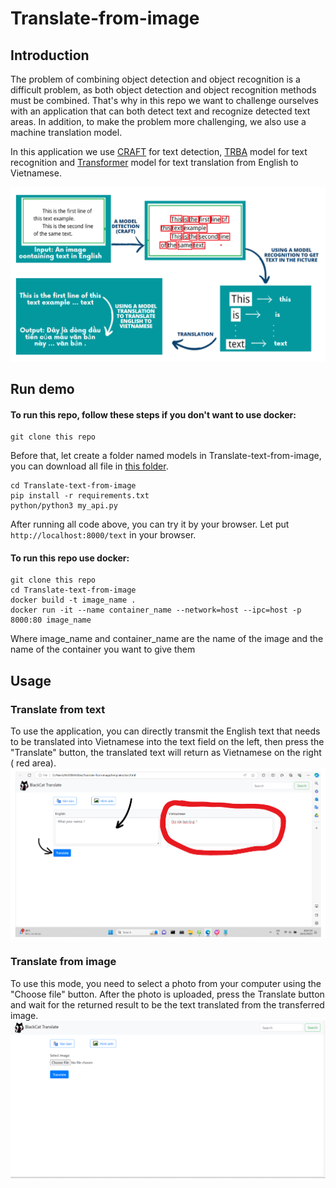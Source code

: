 # Translate-from-image

## Introduction
The problem of combining object detection and object recognition is a difficult problem, as both object detection and object recognition methods must be combined. That's why in this repo we want to challenge ourselves with an application that can both detect text and recognize detected text areas. In addition, to make the problem more challenging, we also use a machine translation model.

In this application we use [CRAFT](https://arxiv.org/abs/1904.01941) for text detection, [TRBA](https://openaccess.thecvf.com/content_ICCV_2019/html/Baek_What_Is_Wrong_With_Scene_Text_Recognition_Model_Comparisons_Dataset_ICCV_2019_paper.html) model for text recognition and [Transformer](https://proceedings.neurips.cc/paper_files/paper/2017/hash/3f5ee243547dee91fbd053c1c4a845aa-Abstract.html) model for text translation from English to Vietnamese.

![this_repo_inout](https://github.com/TruongNoDame/Translate-text-from-image/blob/main/text_recognition/demo_image/Picture1.png)

## Run demo

#### To run this repo, follow these steps if you don't want to use docker:

```
git clone this repo
```
Before that, let create a folder named models in Translate-text-from-image, you can download all file in [this folder](https://drive.google.com/drive/u/2/folders/1mh3rzYTAUs-lcCuzqLlX8zMP4MyvMhzd).

```
cd Translate-text-from-image
pip install -r requirements.txt
python/python3 my_api.py
```

After running all code above, you can try it by your browser. Let put `http://localhost:8000/text` in your browser.


#### To run this repo use docker:
```
git clone this repo
cd Translate-text-from-image
docker build -t image_name .
docker run -it --name container_name --network=host --ipc=host -p 8000:80 image_name
```
Where image_name and container_name are the name of the image and the name of the container you want to give them

## Usage

### Translate from text
To use the application, you can directly transmit the English text that needs to be translated into Vietnamese into the text field on the left, then press the "Translate" button, the translated text will return as Vietnamese on the right ( red area).
![use_input_text](https://github.com/TruongNoDame/Translate-text-from-image/blob/main/text_recognition/demo_image/%E1%BA%A2nh%20ch%E1%BB%A5p%20m%C3%A0n%20h%C3%ACnh%202023-12-28%20202104.png)

### Translate from image
To use this mode, you need to select a photo from your computer using the "Choose file" button. After the photo is uploaded, press the Translate button and wait for the returned result to be the text translated from the transferred image.
![use_input_image](https://github.com/TruongNoDame/Translate-text-from-image/blob/main/text_recognition/demo_image/%E1%BA%A2nh%20ch%E1%BB%A5p%20m%C3%A0n%20h%C3%ACnh%202023-12-28%20203400.png)
